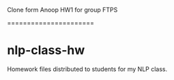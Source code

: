 Clone form Anoop
HW1 for group FTPS

======================


nlp-class-hw
============

Homework files distributed to students for my NLP class.
